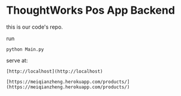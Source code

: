 # ThoughtWorks Pos App Backend
this is our code's repo.

run
```
python Main.py
```

serve at:

```
[http://localhost](http://localhost)

[https://meiqianzheng.herokuapp.com/products/](https://meiqianzheng.herokuapp.com/products/)
```
